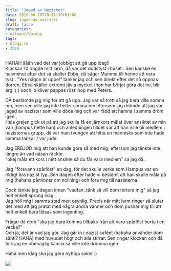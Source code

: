 ```yaml
---
title: "Jagad av Nazister"
date: 2010-08-28T10:11:39+01:00
slug: jagad-av-nazister
draft: false
categories:
- Allmänt/Vardag
tags:
- blogg.se
- 2010
---
```

HAHAH åååh vad det var jobbigt att gå upp idag!!  
Klockan 10 ringde mitt larm, då var det dödstyst i huset.. Sen kanske en halvminut efter det så skäller Ebba, då säger Mamma till henne att vara tyst.. "Yes någon är uppe!" tänker jag och sen direkt efter det så öppnas dörren, Ebba skäller extremt jävla mycket (hon har börjat göra det nu, blir arg ;( ) ooch in kliver pappas röst ihop med Peters.  
  
DÅ bestämde jag mig för att gå upp. Jag var så trött så jag bara ville somna om, men sen ville jag inte heller somna om eftersom jag drömde att jag var jagad av nazister som ville döda mig och var rädd att hamna i samma dröm igen..  
Hela grejen gick ut på att jag skulle få en järnkors målat över ansiktet av min vän (hampus hette han) och anledningen tilldet var att han ville bli medlem i nazisternas grupp, då var man tvungen att hitta en människa som inte hade samma tankar / var jude.  
  
Jag ERBJÖD mig att han kunde göra så med mig, eftersom jag tänkte inte längre än vad näsan räckte.  
"okej måla ett kors i mitt ansikte så du får vara medlem" sa jag då..  
  
Jag "försvann spårlöst" en dag, för det skulle verka som Hampus var en riktigt bra nazist typ..Sen dagen efter hade vi bestämt att han skulle måla på mig (hahaha påminner om nollning) och föra mig till nazisterna.  
  
Dock tänkte jag dagen innan "vadfan..tänk så vill dom tortera mig" så jag helt enkelt sprang iväg.  
Jag höll mig i samma stad men osynlig. Precis när mitt larm ringer så slutar det med att jag pratat med några andra vänner och dom pushar mig till att helt enkelt bara låtsas som ingenting.  
  
Frågar då dom "ska jag bara komma tillbaks från att vara spårlöst borta i en vecka?"  
Och ja, det är vad jag gör. Jag går in i nazist caféet (hahaha använder dom sånt!? HAHA) med huvudet högt och alla stirrar. Sen ringer klockan och då fick jag en obehaglig känsla så ville inte drömma igen.  
  
Haha men idag ska jag göra nyttiga saker :)  
  
  
  
  
![](/assets/images/blogg.se/ek07f_104779636.jpg)